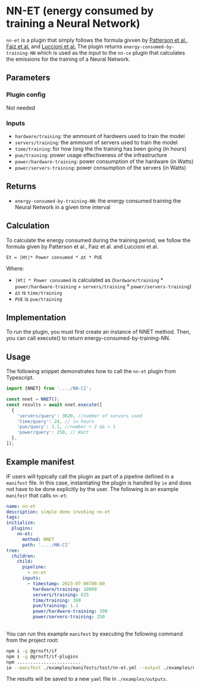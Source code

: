 # NN-ET (energy consumed by training a Neural Network)

`nn-et` is a plugin that simply follows the formula givven by [Patterson et al.](https://arxiv.org/abs/2104.10350), 
[Faiz et al.](https://arxiv.org/abs/2309.14393) and [Luccioni et al.](https://jmlr.org/papers/v24/23-0069.html) 
The plugin returns `energy-consumed-by-training-NN` which is used as the input to the `nn-ce` plugin that calculates the emissions 
for the training of a Neural Network.


## Parameters
### Plugin config

Not needed

### Inputs
- `hardware/training`: the ammount of hardwers used to train the model
-  `servers/training`: the ammount of servers used to train the model
- `time/training`: for how long the the training has been going (in hours)
- `pue/training`: power usage
effectiveness of the infrastructure
- `power/hardware-training`: power consumption of the hardware (in Watts)
- `power/servers-training`: power consumption of the servers (in Watts)
## Returns
- `energy-consumed-by-training-NN`: the energy consumed training the Neural Network in a given time interval
## Calculation
To calculate the energy consumed during the training period, we follow the formula given by Patterson et al., Faiz et al. and Luccioni et al.
```
Et = |Ht|* Power consumed * ∆t * PUE 
```
Where:

-  `|Ht| * Power consumed` is calculated as (`hardware/training` * `power/hardware-training` + `servers/training` * `power/servers-training`)
- `∆t` is `time/training`
- `PUE` is `pue/training`

## Implementation
To run the plugin, you must first create an instance of NNET method. Then, you can call execute() to return energy-consumed-by-training-NN.
## Usage

The following snippet demonstrates how to call the `nn-et` plugin from Typescript.

```typescript
import {NNET} from '..../NN-CI';

const nnet = NNET();
const results = await nnet.execute([
  {
    'servers/query': 3620, //number of servers used
    'time/query': 24, // in hours
    'pue/query': 1.1, //number < 2 && > 1
    'power/query': 250, // Watt
  },
]);
```

## Example manifest
IF users will typically call the plugin as part of a pipeline defined in a `manifest` file. In this case, instantiating the plugin is handled by `ie` and does not have to be done explicitly by the user. The following is an example `manifest` that calls `nn-et`:

```yaml
name: nn-et
description: simple demo invoking nn-et
tags:
initialize:
  plugins:
    nn-et:
      method: NNET
      path: '..../NN-CI'
tree:
  children:
    child:
      pipeline:
        - nn-et 
      inputs:
        - timestamp: 2023-07-06T00:00
          hardware/training: 10000
          servers/training: 625
          time/training: 360
          pue/training: 1.1
          power/hardware-training: 300
          power/servers-training: 250
          
```

You can run this example `manifest` by executing the following command from the project root:

```sh
npm i -g @grnsft/if
npm i -g @grnsft/if-plugins
npm ........................
ie --manifest ./examples/manifests/test/nn-et.yml --output ./examples/outputs/nn-et.yml
```

The results will be saved to a new `yaml` file in `./examples/outputs`.